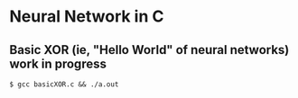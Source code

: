 # Neural Network in C

## Basic XOR (ie, "Hello World" of neural networks) work in progress

```console
$ gcc basicXOR.c && ./a.out
```

